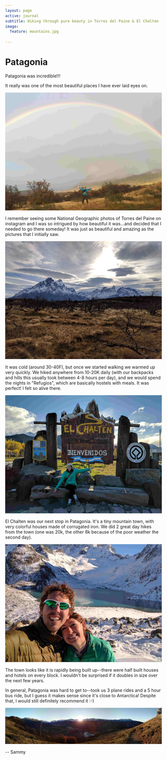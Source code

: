 ```yaml
---
layout: page
active: journal
subtitle: Hiking through pure beauty in Torres del Paine & El Chalten
image:
  feature: mountains.jpg

---
```



# Patagonia

Patagonia was incredible!!! 

It really was one of the most beautiful places I have ever laid eyes on. 

![Hiking](/img/galleries/patagonia/IMG_8421.jpg)

I remember seeing some National Geographic photos of Torres del Paine on instagram and I was so intrigued by how beautiful it was...and decided that I needed to go there someday! It was just as beautiful and amazing as the pictures that I initially saw. 

![Mountain](/img/galleries/patagonia/IMG_20170511_124726.jpg)

It was cold (around 30-40F), but once we started walking we warmed up very quickly. We hiked anywhere from 10-20K daily (with our backpacks and hills this usually took between 4-8 hours per day), and we would spend the nights in "Refugios", which are basically hostels with meals. It was perfect! I felt so alive there. 

![El Chalten](/img/galleries/patagonia/IMG_20170517_162000.jpg)

El Chalten was our next stop in Patagonia. It's a tiny mountain town, with very colorful houses made of corrugated iron. We did 2 great day hikes from the town (one was 20k, the other 8k because of the poor weather the second day). 

![Peak](/img/galleries/patagonia/IMG_20170518_133213.jpg)

The town looks like it is rapidly being built up--there were half built houses and hotels on every block. I wouldn't be surprised if it doubles in size over the next few years. 

In general, Patagonia was hard to get to--took us 3 plane rides and a 5 hour bus ride, but I guess it makes sense since it's close to Antarctica! Despite that, I would still definitely recommend it :-)

![Panoramic](/img/galleries/patagonia/PANO_20170518_100857.jpg)

-- Sammy
